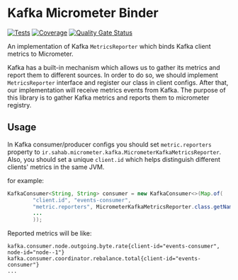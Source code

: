 # Kafka Micrometer Binder
[![Tests](https://github.com/sahabpardaz/kafka-micrometer-binder/actions/workflows/maven.yml/badge.svg?branch=master)](https://github.com/sahabpardaz/kafka-micrometer-binder/actions/workflows/maven.yml)
[![Coverage](https://sonarcloud.io/api/project_badges/measure?project=sahabpardaz_kafka-micrometer-binder&metric=coverage)](https://sonarcloud.io/dashboard?id=sahabpardaz_kafka-micrometer-binder)
[![Quality Gate Status](https://sonarcloud.io/api/project_badges/measure?project=sahabpardaz_kafka-micrometer-binder&metric=alert_status)](https://sonarcloud.io/dashboard?id=sahabpardaz_kafka-micrometer-binder)

An implementation of Kafka `MetricsReporter` which binds Kafka client metrics to Micrometer.

Kafka has a built-in mechanism which allows us to gather its metrics and report them to different sources.
In order to do so, we should implement `MetricsReporter` interface and register our class in client configs.
After that, our implementation will receive metrics events from Kafka. The purpose of this library is to gather
Kafka metrics and reports them to micrometer registry.

## Usage
In Kafka consumer/producer configs you should set `metric.reporters` property to `ir.sahab.micrometer.kafka.MicrometerKafkaMetricsReporter`.
Also, you should set a unique `client.id` which helps distinguish different clients' metrics in the same JVM.

for example:
```java
KafkaConsumer<String, String> consumer = new KafkaConsumer<>(Map.of(
        "client.id", "events-consumer",
        "metric.reporters", MicrometerKafkaMetricsReporter.class.getName(),
        ...
        ));
```
Reported metrics will be like:
```
kafka.consumer.node.outgoing.byte.rate{client-id="events-consumer", node-id="node--1"}
kafka.consumer.coordinator.rebalance.total{client-id="events-consumer"}
...
```
